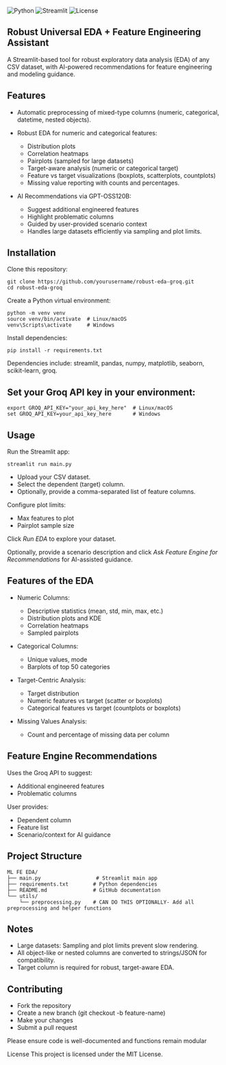![Python](https://img.shields.io/badge/python-3.11-blue)
![Streamlit](https://img.shields.io/badge/streamlit-1.30-orange)
![License](https://img.shields.io/badge/license-MIT-green)

## Robust Universal EDA + Feature Engineering Assistant
A Streamlit-based tool for robust exploratory data analysis (EDA) of any CSV dataset, with AI-powered recommendations for feature engineering and modeling guidance.

## Features
* Automatic preprocessing of mixed-type columns (numeric, categorical, datetime, nested objects).
* Robust EDA for numeric and categorical features:
    * Distribution plots
    * Correlation heatmaps
    * Pairplots (sampled for large datasets)
    * Target-aware analysis (numeric or categorical target)
    * Feature vs target visualizations (boxplots, scatterplots, countplots)
    * Missing value reporting with counts and percentages.

* AI Recommendations via GPT-OSS120B:
    * Suggest additional engineered features
    * Highlight problematic columns
    * Guided by user-provided scenario context
    * Handles large datasets efficiently via sampling and plot limits.

## Installation

Clone this repository:
```
git clone https://github.com/yourusername/robust-eda-groq.git
cd robust-eda-groq
```

Create a Python virtual environment:
```
python -m venv venv
source venv/bin/activate  # Linux/macOS
venv\Scripts\activate     # Windows
```

Install dependencies:
```
pip install -r requirements.txt
```

Dependencies include: streamlit, pandas, numpy, matplotlib, seaborn, scikit-learn, groq.

## Set your Groq API key in your environment:
```
export GROQ_API_KEY="your_api_key_here"  # Linux/macOS
set GROQ_API_KEY=your_api_key_here       # Windows
```
## Usage

Run the Streamlit app:
```
streamlit run main.py
```
* Upload your CSV dataset.
* Select the dependent (target) column.
* Optionally, provide a comma-separated list of feature columns.

Configure plot limits:
* Max features to plot
* Pairplot sample size

Click *Run EDA* to explore your dataset.

Optionally, provide a scenario description and click *Ask Feature Engine for Recommendations* for AI-assisted guidance.

## Features of the EDA

* Numeric Columns:
    * Descriptive statistics (mean, std, min, max, etc.)
    * Distribution plots and KDE
    * Correlation heatmaps
    * Sampled pairplots

* Categorical Columns:
    * Unique values, mode
    * Barplots of top 50 categories

* Target-Centric Analysis:
    * Target distribution
    * Numeric features vs target (scatter or boxplots)
    * Categorical features vs target (countplots or boxplots)

* Missing Values Analysis:
    * Count and percentage of missing data per column

## Feature Engine Recommendations

Uses the Groq API to suggest:
* Additional engineered features
* Problematic columns

User provides:
* Dependent column
* Feature list
* Scenario/context for AI guidance

## Project Structure
```
ML FE EDA/
├── main.py                  # Streamlit main app
├── requirements.txt        # Python dependencies
├── README.md               # GitHub documentation
└── utils/
    └── preprocessing.py    # CAN DO THIS OPTIONALLY- Add all preprocessing and helper functions
```

## Notes
* Large datasets: Sampling and plot limits prevent slow rendering.
* All object-like or nested columns are converted to strings/JSON for compatibility.
* Target column is required for robust, target-aware EDA.

## Contributing
* Fork the repository
* Create a new branch (git checkout -b feature-name)
* Make your changes
* Submit a pull request

Please ensure code is well-documented and functions remain modular

License
This project is licensed under the MIT License.
